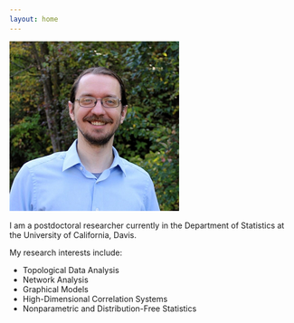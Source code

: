 ```yaml
---
layout: home
---
```


![Headshot](/assets/headshot_roycraft_300x300.png)

I am a postdoctoral researcher currently in the Department of Statistics at the University of California, Davis.

My research interests include:
- Topological Data Analysis
- Network Analysis
- Graphical Models
- High-Dimensional Correlation Systems
- Nonparametric and Distribution-Free Statistics
